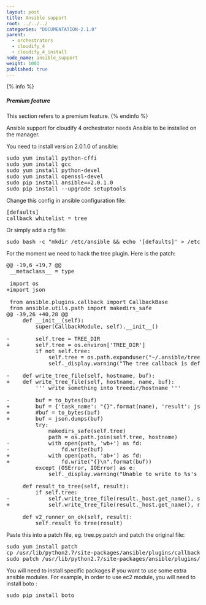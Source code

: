 ```yaml
---
layout: post
title: Ansible support
root: ../../../
categories: "DOCUMENTATION-2.1.0"
parent:
  - orchestrators
  - cloudify_4
  - cloudify_4_install
node_name: ansible_support
weight: 1001
published: true
---
```


{% info %}
<h5>Premium feature</h5>
This section refers to a premium feature.
{% endinfo %}

Ansible support for cloudify 4 orchestrator needs Ansible to be installed on the manager.

You need to install version 2.0.1.0 of ansible:

<pre>
sudo yum install python-cffi
sudo yum install gcc
sudo yum install python-devel
sudo yum install openssl-devel
sudo pip install ansible==2.0.1.0
sudo pip install --upgrade setuptools
</pre>

Change this config in ansible configuration file:

<pre>
[defaults]
callback_whitelist = tree
</pre>

Or simply add a cfg file:

<pre>
sudo bash -c "mkdir /etc/ansible && echo '[defaults]' > /etc/ansible/ansible.cfg && echo 'callback_whitelist = tree' >> /etc/ansible/ansible.cfg"
</pre>

For the moment we need to hack the tree plugin. Here is the patch:

<pre>
@@ -19,6 +19,7 @@
 __metaclass__ = type

 import os
+import json

 from ansible.plugins.callback import CallbackBase
 from ansible.utils.path import makedirs_safe
@@ -39,26 +40,28 @@
     def __init__(self):
         super(CallbackModule, self).__init__()

-        self.tree = TREE_DIR
+        self.tree = os.environ['TREE_DIR']
         if not self.tree:
             self.tree = os.path.expanduser("~/.ansible/tree")
             self._display.warning("The tree callback is defaulting to ~/.ansible/tree, as an invalid directory was provided: %s" % self.tree)

-    def write_tree_file(self, hostname, buf):
+    def write_tree_file(self, hostname, name, buf):
         ''' write something into treedir/hostname '''

-        buf = to_bytes(buf)
+        buf = {'task_name': "{}".format(name), 'result': json.loads(buf)}
+        #buf = to_bytes(buf)
+        buf = json.dumps(buf)
         try:
             makedirs_safe(self.tree)
             path = os.path.join(self.tree, hostname)
-            with open(path, 'wb+') as fd:
-                fd.write(buf)
+            with open(path, 'ab+') as fd:
+                fd.write("{}\n".format(buf))
         except (OSError, IOError) as e:
             self._display.warning("Unable to write to %s's file: %s" % (hostname, str(e)))

     def result_to_tree(self, result):
         if self.tree:
-            self.write_tree_file(result._host.get_name(), self._dump_results(result._result))
+            self.write_tree_file(result._host.get_name(), result._task, self._dump_results(result._result))

     def v2_runner_on_ok(self, result):
         self.result_to_tree(result)
</pre>

Paste this into a patch file, eg. tree.py.patch and patch the original file:

<pre>
sudo yum install patch
cp /usr/lib/python2.7/site-packages/ansible/plugins/callback/tree.py tree.py.back
sudo patch /usr/lib/python2.7/site-packages/ansible/plugins/callback/tree.py tree.py.patch
</pre>

You will need to install specific packages if you want to use some extra ansible modules. For example, in order to use ec2 module, you will need to install boto :

<pre>
sudo pip install boto
</pre>

